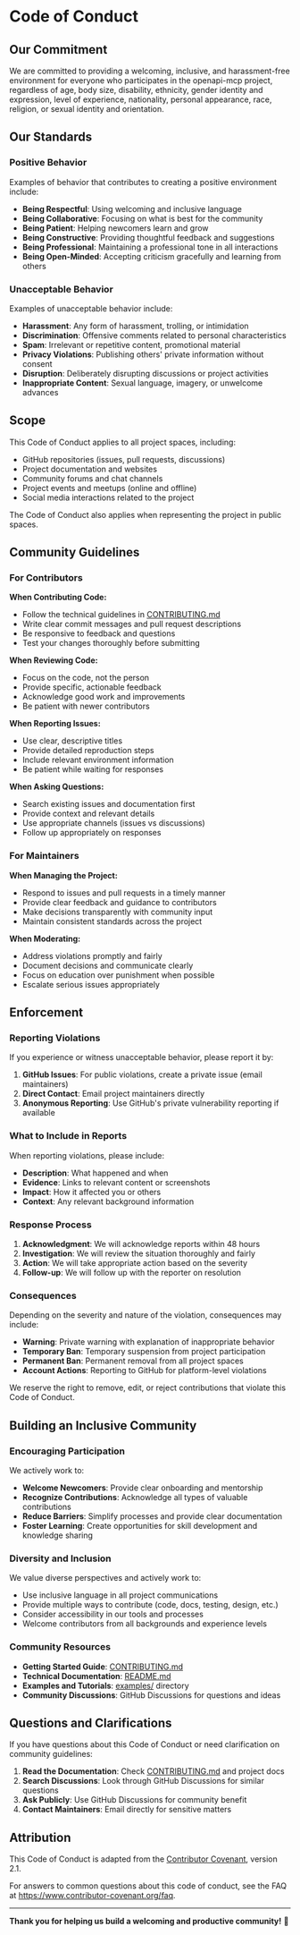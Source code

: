 # Code of Conduct

## Our Commitment

We are committed to providing a welcoming, inclusive, and harassment-free environment for everyone who participates in the openapi-mcp project, regardless of age, body size, disability, ethnicity, gender identity and expression, level of experience, nationality, personal appearance, race, religion, or sexual identity and orientation.

## Our Standards

### Positive Behavior
Examples of behavior that contributes to creating a positive environment include:

- **Being Respectful**: Using welcoming and inclusive language
- **Being Collaborative**: Focusing on what is best for the community
- **Being Patient**: Helping newcomers learn and grow
- **Being Constructive**: Providing thoughtful feedback and suggestions
- **Being Professional**: Maintaining a professional tone in all interactions
- **Being Open-Minded**: Accepting criticism gracefully and learning from others

### Unacceptable Behavior
Examples of unacceptable behavior include:

- **Harassment**: Any form of harassment, trolling, or intimidation
- **Discrimination**: Offensive comments related to personal characteristics
- **Spam**: Irrelevant or repetitive content, promotional material
- **Privacy Violations**: Publishing others' private information without consent
- **Disruption**: Deliberately disrupting discussions or project activities
- **Inappropriate Content**: Sexual language, imagery, or unwelcome advances

## Scope

This Code of Conduct applies to all project spaces, including:

- GitHub repositories (issues, pull requests, discussions)
- Project documentation and websites
- Community forums and chat channels
- Project events and meetups (online and offline)
- Social media interactions related to the project

The Code of Conduct also applies when representing the project in public spaces.

## Community Guidelines

### For Contributors

**When Contributing Code:**
- Follow the technical guidelines in [CONTRIBUTING.md](CONTRIBUTING.md)
- Write clear commit messages and pull request descriptions
- Be responsive to feedback and questions
- Test your changes thoroughly before submitting

**When Reviewing Code:**
- Focus on the code, not the person
- Provide specific, actionable feedback
- Acknowledge good work and improvements
- Be patient with newer contributors

**When Reporting Issues:**
- Use clear, descriptive titles
- Provide detailed reproduction steps
- Include relevant environment information
- Be patient while waiting for responses

**When Asking Questions:**
- Search existing issues and documentation first
- Provide context and relevant details
- Use appropriate channels (issues vs discussions)
- Follow up appropriately on responses

### For Maintainers

**When Managing the Project:**
- Respond to issues and pull requests in a timely manner
- Provide clear feedback and guidance to contributors
- Make decisions transparently with community input
- Maintain consistent standards across the project

**When Moderating:**
- Address violations promptly and fairly
- Document decisions and communicate clearly
- Focus on education over punishment when possible
- Escalate serious issues appropriately

## Enforcement

### Reporting Violations

If you experience or witness unacceptable behavior, please report it by:

1. **GitHub Issues**: For public violations, create a private issue (email maintainers)
2. **Direct Contact**: Email project maintainers directly
3. **Anonymous Reporting**: Use GitHub's private vulnerability reporting if available

### What to Include in Reports

When reporting violations, please include:

- **Description**: What happened and when
- **Evidence**: Links to relevant content or screenshots
- **Impact**: How it affected you or others
- **Context**: Any relevant background information

### Response Process

1. **Acknowledgment**: We will acknowledge reports within 48 hours
2. **Investigation**: We will review the situation thoroughly and fairly
3. **Action**: We will take appropriate action based on the severity
4. **Follow-up**: We will follow up with the reporter on resolution

### Consequences

Depending on the severity and nature of the violation, consequences may include:

- **Warning**: Private warning with explanation of inappropriate behavior
- **Temporary Ban**: Temporary suspension from project participation
- **Permanent Ban**: Permanent removal from all project spaces
- **Account Actions**: Reporting to GitHub for platform-level violations

We reserve the right to remove, edit, or reject contributions that violate this Code of Conduct.

## Building an Inclusive Community

### Encouraging Participation

We actively work to:
- **Welcome Newcomers**: Provide clear onboarding and mentorship
- **Recognize Contributions**: Acknowledge all types of valuable contributions
- **Reduce Barriers**: Simplify processes and provide clear documentation
- **Foster Learning**: Create opportunities for skill development and knowledge sharing

### Diversity and Inclusion

We value diverse perspectives and actively work to:
- Use inclusive language in all project communications
- Provide multiple ways to contribute (code, docs, testing, design, etc.)
- Consider accessibility in our tools and processes
- Welcome contributors from all backgrounds and experience levels

### Community Resources

- **Getting Started Guide**: [CONTRIBUTING.md](CONTRIBUTING.md)
- **Technical Documentation**: [README.md](README.md)
- **Examples and Tutorials**: [examples/](examples/) directory
- **Community Discussions**: GitHub Discussions for questions and ideas

## Questions and Clarifications

If you have questions about this Code of Conduct or need clarification on community guidelines:

1. **Read the Documentation**: Check [CONTRIBUTING.md](CONTRIBUTING.md) and project docs
2. **Search Discussions**: Look through GitHub Discussions for similar questions
3. **Ask Publicly**: Use GitHub Discussions for community benefit
4. **Contact Maintainers**: Email directly for sensitive matters

## Attribution

This Code of Conduct is adapted from the [Contributor Covenant](https://www.contributor-covenant.org/version/2/1/code_of_conduct.html), version 2.1.

For answers to common questions about this code of conduct, see the FAQ at https://www.contributor-covenant.org/faq.

---

**Thank you for helping us build a welcoming and productive community!** 🌟